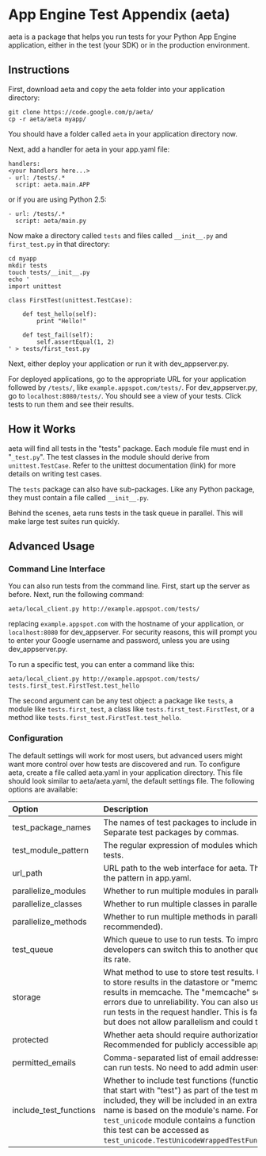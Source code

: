 # App Engine Test Appendix (aeta) #
aeta is a package that helps you run tests for your Python App Engine application, either in the test (your SDK) or in the production environment.

## Instructions ##

First, download aeta and copy the aeta folder into your application directory:

```
git clone https://code.google.com/p/aeta/
cp -r aeta/aeta myapp/
```

You should have a folder called `aeta` in your application directory now.

Next, add a handler for aeta in your app.yaml file:
```
handlers:
<your handlers here...>
- url: /tests/.*
  script: aeta.main.APP
```

or if you are using Python 2.5:

```
- url: /tests/.*
  script: aeta/main.py
```

Now make a directory called `tests` and files called `__init__.py` and `first_test.py` in that directory:
```
cd myapp
mkdir tests
touch tests/__init__.py
echo '
import unittest

class FirstTest(unittest.TestCase):

	def test_hello(self):
		print "Hello!"

	def test_fail(self):
		self.assertEqual(1, 2)
' > tests/first_test.py
```

Next, either deploy your application or run it with dev\_appserver.py.

For deployed applications, go to the appropriate URL for your application followed by `/tests/`, like `example.appspot.com/tests/`.  For dev\_appserver.py, go to `localhost:8080/tests/`.  You should see a view of your tests.  Click tests to run them and see their results.

## How it Works ##

aeta will find all tests in the "tests" package.  Each module file must end in "`_test.py`".  The test classes in the module should derive from `unittest.TestCase`.  Refer to the unittest documentation (link) for more details on writing test cases.

The `tests` package can also have sub-packages.  Like any Python package, they must contain a file called `__init__.py`.

Behind the scenes, aeta runs tests in the task queue in parallel.  This will make large test suites run quickly.

## Advanced Usage ##

### Command Line Interface ###

You can also run tests from the command line.  First, start up the server as before.  Next, run the following command:
```
aeta/local_client.py http://example.appspot.com/tests/
```
replacing `example.appspot.com` with the hostname of your application, or `localhost:8080` for dev\_appserver.  For security reasons, this will prompt you to enter your Google username and password, unless you are using dev\_appserver.py.

To run a specific test, you can enter a command like this:
```
aeta/local_client.py http://example.appspot.com/tests/ tests.first_test.FirstTest.test_hello
```

The second argument can be any test object: a package like `tests`, a module like `tests.first_test`, a class like `tests.first_test.FirstTest`, or a method like `tests.first_test.FirstTest.test_hello`.

### Configuration ###

The default settings will work for most users, but advanced users might want more control over how tests are discovered and run.  To configure aeta, create a file called aeta.yaml in your application directory.  This file should look similar to aeta/aeta.yaml, the default settings file.  The following options are available:

| Option | Description | Default |
|:-------|:------------|:--------|
| test\_package\_names | The names of test packages to include in the test suite.  Separate test packages by commas. | tests |
| test\_module\_pattern | The regular expression of modules which to include in tests. | ^test`_`[\w]+$ |
| url\_path | URL path to the web interface for aeta.  This should match the pattern in app.yaml. | /tests/ |
| parallelize\_modules | Whether to run multiple modules in parallel. | true |
| parallelize\_classes | Whether to run multiple classes in parallel. | false |
| parallelize\_methods | Whether to run multiple methods in parallel (not recommended). | false |
| test\_queue | Which queue to use to run tests.  To improve performance, developers can switch this to another queue and increase its rate. | default |
| storage | What method to use to store test results.  Use "datastore" to store results in the datastore or "memcache" to store results in memcache.  The "memcache" setting may cause errors due to unreliability.  You can also use "immediate" to run tests in the request handler.  This is fast for short tests but does not allow parallelism and could time out. | datastore |
| protected | Whether aeta should require authorization to run tests.  Recommended for publicly accessible applications. | true |
| permitted\_emails | Comma-separated list of email addresses of users who can run tests. No need to add admin users. |  |
| include\_test\_functions | Whether to include test functions (functions in the module that start with "test") as part of the test module.  If they are included, they will be included in an extra class whose name is based on the module's name.  For example, if the `test_unicode` module contains a function `test_text()`, then this test can be accessed as `test_unicode.TestUnicodeWrappedTestFunctions.test_text`. | true |

